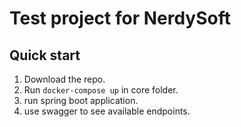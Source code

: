 # Test project for NerdySoft

## Quick start 
1. Download the repo.
2. Run `docker-compose up` in core folder.
3. run spring boot application.
4. use swagger to see available endpoints.
